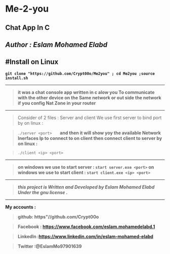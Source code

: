 # Me-2-you
Chat App In C
---------- 
*Author : Eslam Mohamed Elabd*
--
#Install on Linux
--

**`git clone "https://github.com/Crypt00o/Me2you" ; cd Me2you ;source install.sh`**

---
>**it was a chat console app written in c alow you
To communicate with the other device on the
Same network or out side the network
if you config Nat Zone in your router**
-----
>Consider of 2 files :
Server and client 
We use first server to bind port by 
>on linux : 

>`./server <port>   `
>**and then it will show yoy the available Network
Inerfaces Ip to connect to on client
then connect client to server by 
>on linux :**

>`./client <ip> <port>`
------
>**on windows we use to start server :
 >`start server.exe <port>` 
>on windows we use to start client :
 `start client.exe <ip> <port>`**
-------
>***this project is Written and Developed by Eslam Mohamed Elabd
Under the gnu license .***
------
**My accounts :**

>**github: https"//github.com/Crypt00o**

>**Facebook : https://www.facebook.com/eslam.mohamedelabd.1**

>**LinkedIn :https://www.linkedin.com/in/eslam-mohamed-elabd**

>**Twitter :@EslamMo97901639**

